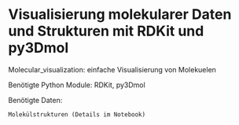 # Visualisierung molekularer Daten und Strukturen mit RDKit und py3Dmol

Molecular_visualization: einfache Visualisierung von Molekuelen

Benötigte Python Module: RDKit, py3Dmol

Benötigte Daten: 

    Molekülstrukturen (Details im Notebook)

